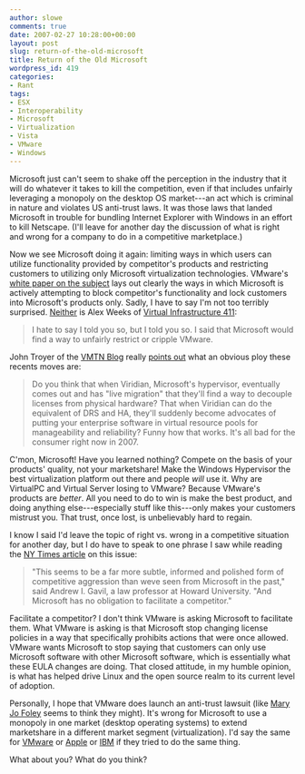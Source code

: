 ```yaml
---
author: slowe
comments: true
date: 2007-02-27 10:28:00+00:00
layout: post
slug: return-of-the-old-microsoft
title: Return of the Old Microsoft
wordpress_id: 419
categories:
- Rant
tags:
- ESX
- Interoperability
- Microsoft
- Virtualization
- Vista
- VMware
- Windows
---
```


Microsoft just can't seem to shake off the perception in the industry that it will do whatever it takes to kill the competition, even if that includes unfairly leveraging a monopoly on the desktop OS market---an act which is criminal in nature and violates US anti-trust laws. It was those laws that landed Microsoft in trouble for bundling Internet Explorer with Windows in an effort to kill Netscape. (I'll leave for another day the discussion of what is right and wrong for a company to do in a competitive marketplace.)

Now we see Microsoft doing it again: limiting ways in which users can utilize functionality provided by competitor's products and restricting customers to utilizing only Microsoft virtualization technologies. VMware's [white paper on the subject](http://www.vmware.com/solutions/whitepapers/msoft_licensing_wp.html) lays out clearly the ways in which Microsoft is actively attempting to block competitor's functionality and lock customers into Microsoft's products only. Sadly, I have to say I'm not too terribly surprised. [Neither](http://www.vi411.org/2007/02/26/microsoft-anti-competitive-again.html) is Alex Weeks of [Virtual Infrastructure 411](http://www.vi411.org/):

>I hate to say I told you so, but I told you so. I said that Microsoft would find a way to unfairly restrict or cripple VMware.

John Troyer of the [VMTN Blog](http://blogs.vmware.com/vmtn/) really [points out](http://blogs.vmware.com/vmtn/2007/02/microsoft_licen.html) what an obvious ploy these recents moves are:

>Do you think that when Viridian, Microsoft's hypervisor, eventually comes out and has "live migration" that they'll find a way to decouple licenses from physical hardware? That when Viridian can do the equivalent of DRS and HA, they'll suddenly become advocates of putting your enterprise software in virtual resource pools for manageability and reliability? Funny how that works. It's all bad for the consumer right now in 2007.

C'mon, Microsoft! Have you learned nothing? Compete on the basis of your products' quality, not your marketshare! Make the Windows Hypervisor the best virtualization platform out there and people _will_ use it. Why are VirtualPC and Virtual Server losing to VMware? Because VMware's products are _better_. All you need to do to win is make the best product, and doing anything else---especially stuff like this---only makes your customers mistrust you. That trust, once lost, is unbelievably hard to regain.

I know I said I'd leave the topic of right vs. wrong in a competitive situation for another day, but I do have to speak to one phrase I saw while reading the [NY Times article](http://www.nytimes.com/2007/02/24/technology/24soft.html?ex=1329973200&en=5aa4668ba8def364&ei=5090&partner=rssuserland&emc=rss) on this issue:

>"This seems to be a far more subtle, informed and polished form of competitive aggression than weve seen from Microsoft in the past," said Andrew I. Gavil, a law professor at Howard University. "And Microsoft has no obligation to facilitate a competitor."

Facilitate a competitor? I don't think VMware is asking Microsoft to facilitate them. What VMware is asking is that Microsoft stop changing license policies in a way that specifically prohibits actions that were once allowed. VMware wants Microsoft to stop saying that customers can only use Microsoft software with other Microsoft software, which is essentially what these EULA changes are doing. That closed attitude, in my humble opinion, is what has helped drive Linux and the open source realm to its current level of adoption.

Personally, I hope that VMware does launch an anti-trust lawsuit (like [Mary Jo Foley](http://blogs.zdnet.com/microsoft/?p=283) seems to think they might). It's wrong for Microsoft to use a monopoly in one market (desktop operating systems) to extend marketshare in a different market segment (virtualization). I'd say the same for [VMware](http://www.vmware.com/) or [Apple](http://www.apple.com/) or [IBM](http://www.ibm.com/) if they tried to do the same thing.

What about you? What do you think?
